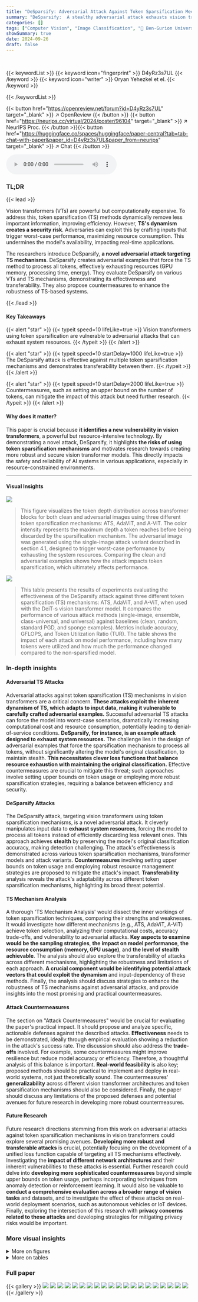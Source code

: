 ```yaml
---
title: "DeSparsify: Adversarial Attack Against Token Sparsification Mechanisms"
summary: "DeSparsify:  A stealthy adversarial attack exhausts vision transformer resources by exploiting token sparsification mechanisms' dynamic nature, highlighting the need for improved resource management i..."
categories: []
tags: ["Computer Vision", "Image Classification", "🏢 Ben-Gurion University of the Negev",]
showSummary: true
date: 2024-09-26
draft: false
---
```


<br>

{{< keywordList >}}
{{< keyword icon="fingerprint" >}} D4yRz3s7UL {{< /keyword >}}
{{< keyword icon="writer" >}} Oryan Yehezkel et el. {{< /keyword >}}
 
{{< /keywordList >}}

{{< button href="https://openreview.net/forum?id=D4yRz3s7UL" target="_blank" >}}
↗ OpenReview
{{< /button >}}
{{< button href="https://neurips.cc/virtual/2024/poster/96104" target="_blank" >}}
↗ NeurIPS Proc.
{{< /button >}}{{< button href="https://huggingface.co/spaces/huggingface/paper-central?tab=tab-chat-with-paper&paper_id=D4yRz3s7UL&paper_from=neurips" target="_blank" >}}
↗ Chat
{{< /button >}}



<audio controls>
    <source src="https://ai-paper-reviewer.com/D4yRz3s7UL/podcast.wav" type="audio/wav">
    Your browser does not support the audio element.
</audio>


### TL;DR


{{< lead >}}

Vision transformers (VTs) are powerful but computationally expensive. To address this, token sparsification (TS) methods dynamically remove less important information, improving efficiency. However, **TS's dynamism creates a security risk**.  Adversaries can exploit this by crafting inputs that trigger worst-case performance, maximizing resource consumption. This undermines the model's availability, impacting real-time applications.

The researchers introduce DeSparsify, **a novel adversarial attack targeting TS mechanisms**. DeSparsify creates adversarial examples that force the TS method to process all tokens, effectively exhausting resources (GPU memory, processing time, energy).  They evaluate DeSparsify on various VTs and TS mechanisms, demonstrating its effectiveness and transferability. They also propose countermeasures to enhance the robustness of TS-based systems.

{{< /lead >}}


#### Key Takeaways

{{< alert "star" >}}
{{< typeit speed=10 lifeLike=true >}} Vision transformers using token sparsification are vulnerable to adversarial attacks that can exhaust system resources. {{< /typeit >}}
{{< /alert >}}

{{< alert "star" >}}
{{< typeit speed=10 startDelay=1000 lifeLike=true >}} The DeSparsify attack is effective against multiple token sparsification mechanisms and demonstrates transferability between them. {{< /typeit >}}
{{< /alert >}}

{{< alert "star" >}}
{{< typeit speed=10 startDelay=2000 lifeLike=true >}} Countermeasures, such as setting an upper bound on the number of tokens, can mitigate the impact of this attack but need further research. {{< /typeit >}}
{{< /alert >}}

#### Why does it matter?
This paper is crucial because **it identifies a new vulnerability in vision transformers**, a powerful but resource-intensive technology.  By demonstrating a novel attack, DeSparsify, it highlights **the risks of using token sparsification mechanisms** and motivates research towards creating more robust and secure vision transformer models. This directly impacts the safety and reliability of AI systems in various applications, especially in resource-constrained environments.

------
#### Visual Insights



![](https://ai-paper-reviewer.com/D4yRz3s7UL/figures_1_1.jpg)

> This figure visualizes the token depth distribution across transformer blocks for both clean and adversarial images using three different token sparsification mechanisms: ATS, AdaViT, and A-ViT.  The color intensity represents the maximum depth a token reaches before being discarded by the sparsification mechanism. The adversarial image was generated using the single-image attack variant described in section 4.1, designed to trigger worst-case performance by exhausting the system resources. Comparing the clean and adversarial examples shows how the attack impacts token sparsification, which ultimately affects performance.





![](https://ai-paper-reviewer.com/D4yRz3s7UL/tables_7_1.jpg)

> This table presents the results of experiments evaluating the effectiveness of the DeSparsify attack against three different token sparsification (TS) mechanisms: ATS, AdaViT, and A-ViT, when used with the DeiT-s vision transformer model.  It compares the performance of various attack methods (single-image, ensemble, class-universal, and universal) against baselines (clean, random, standard PGD, and sponge examples).  Metrics include accuracy, GFLOPS, and Token Utilization Ratio (TUR).  The table shows the impact of each attack on model performance, including how many tokens were utilized and how much the performance changed compared to the non-sparsified model.





### In-depth insights


#### Adversarial TS Attacks
Adversarial attacks against token sparsification (TS) mechanisms in vision transformers are a critical concern.  **These attacks exploit the inherent dynamism of TS, which adapts to input data, making it vulnerable to carefully crafted adversarial examples.**  Successful adversarial TS attacks can force the model into worst-case scenarios, dramatically increasing computational cost and resource consumption, potentially leading to denial-of-service conditions.  **DeSparsify, for instance, is an example attack designed to exhaust system resources.**  The challenge lies in the design of adversarial examples that force the sparsification mechanism to process all tokens, without significantly altering the model's original classification, to maintain stealth.  **This necessitates clever loss functions that balance resource exhaustion with maintaining the original classification.**  Effective countermeasures are crucial to mitigate this threat; such approaches involve setting upper bounds on token usage or employing more robust sparsification strategies, requiring a balance between efficiency and security.

#### DeSparsify Attacks
The DeSparsify attack, targeting vision transformers using token sparsification mechanisms, is a novel adversarial attack.  It cleverly manipulates input data to **exhaust system resources**, forcing the model to process all tokens instead of efficiently discarding less relevant ones. This approach achieves **stealth** by preserving the model's original classification accuracy, making detection challenging. The attack's effectiveness is demonstrated across various token sparsification mechanisms, transformer models and attack variants.  **Countermeasures** involving setting upper bounds on token usage and employing robust resource management strategies are proposed to mitigate the attack's impact. **Transferability** analysis reveals the attack's adaptability across different token sparsification mechanisms, highlighting its broad threat potential.

#### TS Mechanism Analysis
A thorough 'TS Mechanism Analysis' would dissect the inner workings of token sparsification techniques, comparing their strengths and weaknesses.  It would investigate how different mechanisms (e.g., ATS, AdaViT, A-ViT) achieve token selection, analyzing their computational costs, accuracy trade-offs, and vulnerability to adversarial attacks. **Key aspects to examine would be the sampling strategies**, **the impact on model performance**, **the resource consumption (memory, GPU usage)**, and **the level of stealth achievable**.  The analysis should also explore the transferability of attacks across different mechanisms, highlighting the robustness and limitations of each approach. **A crucial component would be identifying potential attack vectors that could exploit the dynamism** and input-dependency of these methods. Finally, the analysis should discuss strategies to enhance the robustness of TS mechanisms against adversarial attacks,  and provide insights into the most promising and practical countermeasures.

#### Attack Countermeasures
The section on "Attack Countermeasures" would be crucial for evaluating the paper's practical impact.  It should propose and analyze specific, actionable defenses against the described attacks.  **Effectiveness** needs to be demonstrated, ideally through empirical evaluation showing a reduction in the attack's success rate.  The discussion should also address the **trade-offs** involved. For example, some countermeasures might improve resilience but reduce model accuracy or efficiency.  Therefore, a thoughtful analysis of this balance is important.  **Real-world feasibility** is also key; proposed methods should be practical to implement and deploy in real-world systems, not just theoretically sound. The countermeasures' **generalizability** across different vision transformer architectures and token sparsification mechanisms should also be considered. Finally,  the paper should discuss any limitations of the proposed defenses and potential avenues for future research in developing more robust countermeasures.

#### Future Research
Future research directions stemming from this work on adversarial attacks against token sparsification mechanisms in vision transformers could explore several promising avenues.  **Developing more robust and transferable attacks** is crucial, potentially focusing on the development of a unified loss function capable of targeting all TS mechanisms effectively. Investigating the **impact of different network architectures** and their inherent vulnerabilities to these attacks is essential. Further research could delve into **developing more sophisticated countermeasures** beyond simple upper bounds on token usage, perhaps incorporating techniques from anomaly detection or reinforcement learning.  It would also be valuable to **conduct a comprehensive evaluation across a broader range of vision tasks** and datasets, and to investigate the effect of these attacks on real-world deployment scenarios, such as autonomous vehicles or IoT devices.  Finally, exploring the intersection of this research with **privacy concerns related to these attacks** and developing strategies for mitigating privacy risks would be important.


### More visual insights

<details>
<summary>More on figures
</summary>


![](https://ai-paper-reviewer.com/D4yRz3s7UL/figures_7_1.jpg)

> This figure shows the distribution of activated tokens for each of the 9 transformer blocks (block 4 through block 12) in the ATS mechanism.  The blue line represents the distribution of tokens used in the clean images, and the orange line represents the distribution of tokens used in the adversarial images created by the DeSparsify attack. The figure shows that the DeSparsify attack increases the number of tokens used in nearly all blocks, especially in the later blocks (block 10 through 12). This illustrates how the attack works to exhaust resources by preventing token sparsification.


![](https://ai-paper-reviewer.com/D4yRz3s7UL/figures_8_1.jpg)

> This heatmap visualizes the transferability of adversarial examples generated by the DeSparsify attack across different token sparsification mechanisms (ATS, AdaViT, A-ViT). Each cell shows the GFLOPS (giga floating-point operations per second) achieved when a perturbation trained on the mechanism specified by the row is applied to a model using the mechanism specified by the column.  The 'Ensemble' row shows results when the perturbation is trained on all three mechanisms at once.  'Clean' and 'Clean w/o' represent performance on clean images with and without sparsification respectively.  The darker the color, the more GFLOPS were achieved.


![](https://ai-paper-reviewer.com/D4yRz3s7UL/figures_13_1.jpg)

> This ablation study shows the impact of the scaling hyperparameter λ (Accuracy Loss Component Weight) on both the GFLOPS (Giga Floating-Point Operations per Second, a measure of computational performance) and the accuracy of the model.  The plot shows an optimal λ value exists, balancing model accuracy and increased computational cost induced by the attack. Using too small a λ leads to high computational cost, but low model accuracy, while too large a λ sacrifices some increase in computational cost for good accuracy. The best λ value provides a nearly optimal combination, maximizing computational cost while maintaining good accuracy.


![](https://ai-paper-reviewer.com/D4yRz3s7UL/figures_17_1.jpg)

> This figure visualizes the adversarial examples generated by different attack methods.  The first column shows the original, clean images. Subsequent columns show examples generated by random noise, standard Projected Gradient Descent (PGD), Shumailov's sponge attack, and four variants of the DeSparsify attack (single-image, ensemble, universal, and universal patch). This allows comparison of the visual differences between adversarial examples generated by various attacks.


</details>




<details>
<summary>More on tables
</summary>


![](https://ai-paper-reviewer.com/D4yRz3s7UL/tables_9_1.jpg)
> This table presents the results of the different attack methods and baselines, focusing on the impact on GPU hardware metrics.  Metrics include Memory (Mbits), Energy (mJ), and Throughput (ms). The results are shown for the ATS token sparsification mechanism, and the values in parentheses indicate the percentage change compared to the clean image performance.

![](https://ai-paper-reviewer.com/D4yRz3s7UL/tables_12_1.jpg)
> This table presents the results of the DeiT-s model when used with three different token sparsification (TS) mechanisms (ATS, AdaViT, and A-ViT). It compares the performance of various baselines (Clean, Random, Standard PGD, Sponge Examples) and attack variations (Single, Ensemble, Class-Universal, Universal, Universal Patch) on the metrics of Accuracy, GFLOPS, and Token Utilization Ratio (TUR).  The 'Clean w/o' row shows the performance without token sparsification, providing a baseline for comparison. The numbers in parentheses represent the percentage change in each metric compared to the 'Clean w/o' baseline.

![](https://ai-paper-reviewer.com/D4yRz3s7UL/tables_12_2.jpg)
> This table presents the results of the DeiT-s model when used with different token sparsification (TS) mechanisms (ATS, AdaViT, A-ViT). It compares the performance of various baselines (clean, random perturbation, standard PGD attack, sponge examples) and different attack variations (single-image, class-universal, universal) of the DeSparsify attack.  The metrics used are accuracy, GFLOPS (giga floating-point operations per second), and Token Utilization Ratio (TUR).  The numbers in parentheses indicate the percentage change in performance compared to the non-sparsified model.

![](https://ai-paper-reviewer.com/D4yRz3s7UL/tables_12_3.jpg)
> This table presents the results of the attacks and baselines against the ATS token sparsification mechanism in terms of GPU hardware metrics. It shows the memory usage, energy consumption, and throughput for clean images, random perturbations, standard PGD attacks, sponge examples, and the different DeSparsify attack variations (single-image, class-universal, universal, and universal patch).  The numbers in parentheses indicate the percentage change compared to the clean images.

![](https://ai-paper-reviewer.com/D4yRz3s7UL/tables_12_4.jpg)
> This table presents the results of the attacks and baselines in terms of GPU hardware metrics (Memory, Energy, and Throughput) for the Adaptive Token Sampling (ATS) token sparsification mechanism.  The metrics are shown for a clean image, random perturbation, standard PGD attack, sponge examples, a clean image without token sparsification, and the different DeSparsify attack variants (single, class-universal, universal, and universal patch).  The numbers in parentheses indicate the percentage change compared to the clean image's performance.  It showcases the impact of DeSparsify on GPU resource consumption.

![](https://ai-paper-reviewer.com/D4yRz3s7UL/tables_13_1.jpg)
> This table presents a comparison of the performance of the DeiT-s model (a vision transformer model) when using different token sparsification (TS) mechanisms (ATS, AdaViT, A-ViT). It compares the performance of different baselines (clean images, random perturbations, standard PGD attack, sponge examples) and different attack variations (single-image, ensemble, class-universal, and universal attacks) against the TS mechanisms.  The metrics evaluated include accuracy, GFLOPS (Giga Floating-Point Operations per Second), and token utilization ratio (TUR).  The numbers in parentheses show the percentage change in performance compared to a non-sparsified model.

![](https://ai-paper-reviewer.com/D4yRz3s7UL/tables_13_2.jpg)
> This table presents a comprehensive evaluation of the DeiT-s model's performance when utilizing different token sparsification (TS) mechanisms. It compares the performance of various baselines (clean images, random perturbations, standard PGD attack, and sponge examples) against different attack variations (single-image, ensemble, class-universal, and universal).  The table shows accuracy, GFLOPS (giga-floating-point operations per second), and token utilization ratio (TUR) for each scenario. The numbers in parentheses represent the percentage change in performance compared to the non-sparsified model (Clean w/o).

![](https://ai-paper-reviewer.com/D4yRz3s7UL/tables_13_3.jpg)
> This table presents a comprehensive evaluation of the DeiT-s model's performance under various conditions using three different token sparsification (TS) mechanisms: ATS, AdaViT, and A-ViT. It compares the performance of the clean images (with and without sparsification), random perturbation, standard PGD attack, sponge examples, and the proposed DeSparsify attack (single-image, ensemble, class-universal, and universal variants). The metrics evaluated include accuracy, GFLOPS, token utilization ratio (TUR), and the percentage change in performance compared to the non-sparsified model.

![](https://ai-paper-reviewer.com/D4yRz3s7UL/tables_14_1.jpg)
> This table presents the results of the DeSparsify attack against the AS-ViT token sparsification mechanism.  It compares the performance of various attack methods (random, standard PGD, sponge examples, and DeSparsify) against a baseline of clean images and a non-sparsified model.  The metrics used are accuracy, GFLOPS (Giga Floating-Point Operations per Second), and TUR (Token Utilization Ratio).  The ensemble results show performance when an adversarial perturbation is trained against multiple token sparsification mechanisms.

![](https://ai-paper-reviewer.com/D4yRz3s7UL/tables_14_2.jpg)
> This table shows the time it took to generate adversarial examples using different attack strategies for the DeiT-s model.  The 'Single' column represents the time to generate a separate perturbation for each image, whereas the 'Universal' column indicates the time taken to create a single perturbation applicable to all images.

![](https://ai-paper-reviewer.com/D4yRz3s7UL/tables_14_3.jpg)
> This table presents the results of an experiment evaluating the effectiveness of different attacks and baselines against three token sparsification (TS) mechanisms: ATS, AdaViT, and A-ViT. The experiment uses the DeiT-s model.  The table shows the accuracy, Giga Floating-Point Operations per Second (GFLOPS), and Token Utilization Ratio (TUR) for each mechanism under different conditions. These conditions include a clean image, random perturbation, standard PGD attack, sponge examples, and various versions of the DeSparsify attack (single-image, ensemble, class-universal, and universal).  The 'Clean w/o' row represents the performance of the un-sparsified model, providing a baseline for comparison. The numbers in parentheses indicate the percentage change in performance compared to the un-sparsified model.

![](https://ai-paper-reviewer.com/D4yRz3s7UL/tables_15_1.jpg)
> This table presents the accuracy results for clean images using the DeiT-s model, comparing the performance without any defense mechanism against two different defense strategies: a confidence-based policy and a random policy. The confidence-based policy selects tokens to meet the threshold based on significance scores, while the random policy randomly chooses tokens.  The results show the impact of these defense strategies on the model's accuracy when facing adversarial attacks.

![](https://ai-paper-reviewer.com/D4yRz3s7UL/tables_15_2.jpg)
> This table presents the results of Giga Floating-Point Operations Per Second (GFLOPS) for adversarial images (single-image variant) tested on DeiT-s with and without the proposed defense. The proposed defense sets an upper bound to the number of tokens used in each transformer block, and there are two defense policies evaluated: random and confidence-based.  The table shows the GFLOPS for each of three token sparsification mechanisms (ATS, Ada-ViT, A-ViT) under the no defense condition, the confidence-based defense, and the random defense. The results demonstrate the effectiveness of the proposed defense in mitigating the impact of the attack.

</details>




### Full paper

{{< gallery >}}
<img src="https://ai-paper-reviewer.com/D4yRz3s7UL/1.png" class="grid-w50 md:grid-w33 xl:grid-w25" />
<img src="https://ai-paper-reviewer.com/D4yRz3s7UL/2.png" class="grid-w50 md:grid-w33 xl:grid-w25" />
<img src="https://ai-paper-reviewer.com/D4yRz3s7UL/3.png" class="grid-w50 md:grid-w33 xl:grid-w25" />
<img src="https://ai-paper-reviewer.com/D4yRz3s7UL/4.png" class="grid-w50 md:grid-w33 xl:grid-w25" />
<img src="https://ai-paper-reviewer.com/D4yRz3s7UL/5.png" class="grid-w50 md:grid-w33 xl:grid-w25" />
<img src="https://ai-paper-reviewer.com/D4yRz3s7UL/6.png" class="grid-w50 md:grid-w33 xl:grid-w25" />
<img src="https://ai-paper-reviewer.com/D4yRz3s7UL/7.png" class="grid-w50 md:grid-w33 xl:grid-w25" />
<img src="https://ai-paper-reviewer.com/D4yRz3s7UL/8.png" class="grid-w50 md:grid-w33 xl:grid-w25" />
<img src="https://ai-paper-reviewer.com/D4yRz3s7UL/9.png" class="grid-w50 md:grid-w33 xl:grid-w25" />
<img src="https://ai-paper-reviewer.com/D4yRz3s7UL/10.png" class="grid-w50 md:grid-w33 xl:grid-w25" />
<img src="https://ai-paper-reviewer.com/D4yRz3s7UL/11.png" class="grid-w50 md:grid-w33 xl:grid-w25" />
<img src="https://ai-paper-reviewer.com/D4yRz3s7UL/12.png" class="grid-w50 md:grid-w33 xl:grid-w25" />
<img src="https://ai-paper-reviewer.com/D4yRz3s7UL/13.png" class="grid-w50 md:grid-w33 xl:grid-w25" />
<img src="https://ai-paper-reviewer.com/D4yRz3s7UL/14.png" class="grid-w50 md:grid-w33 xl:grid-w25" />
<img src="https://ai-paper-reviewer.com/D4yRz3s7UL/15.png" class="grid-w50 md:grid-w33 xl:grid-w25" />
<img src="https://ai-paper-reviewer.com/D4yRz3s7UL/16.png" class="grid-w50 md:grid-w33 xl:grid-w25" />
<img src="https://ai-paper-reviewer.com/D4yRz3s7UL/17.png" class="grid-w50 md:grid-w33 xl:grid-w25" />
<img src="https://ai-paper-reviewer.com/D4yRz3s7UL/18.png" class="grid-w50 md:grid-w33 xl:grid-w25" />
<img src="https://ai-paper-reviewer.com/D4yRz3s7UL/19.png" class="grid-w50 md:grid-w33 xl:grid-w25" />
<img src="https://ai-paper-reviewer.com/D4yRz3s7UL/20.png" class="grid-w50 md:grid-w33 xl:grid-w25" />
{{< /gallery >}}
